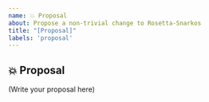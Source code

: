 ```yaml
---
name: 💥 Proposal
about: Propose a non-trivial change to Rosetta-Snarkos
title: "[Proposal]"
labels: 'proposal'
---
```


## 💥 Proposal

<!--
    What is your proposal for Rosetta-Snarkos?
    What are the implications of this proposal to Rosetta-Snarkos?
    Does your proposal affect other implementations of Rosetta-Snarkos?
-->

(Write your proposal here)
